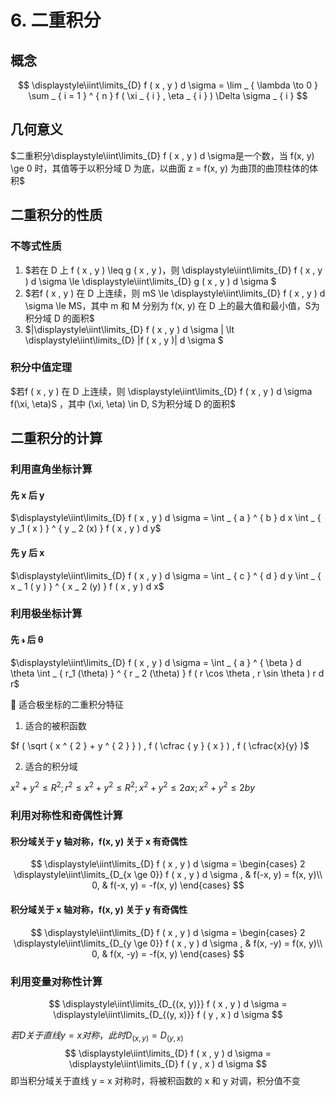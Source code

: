 # 6. 二重积分

## 概念

$$
\displaystyle\iint\limits_{D} f ( x , y ) d \sigma = \lim _ { \lambda \to 0 } \sum _ { i = 1 } ^ { n } f ( \xi _ { i } , \eta _ { i } ) \Delta \sigma _ { i }
$$

## 几何意义

$二重积分\displaystyle\iint\limits_{D} f ( x , y ) d \sigma是一个数，当 f(x, y) \ge 0 时，其值等于以积分域 D 为底，以曲面 z = f(x, y) 为曲顶的曲顶柱体的体积$

## 二重积分的性质

### 不等式性质

1. $若在 D 上 f ( x , y ) \leq g ( x , y )，则 \displaystyle\iint\limits_{D} f ( x , y ) d \sigma  \le \displaystyle\iint\limits_{D} g ( x , y ) d \sigma $
2. $若f ( x , y ) 在 D 上连续，则 mS \le \displaystyle\iint\limits_{D} f ( x , y ) d \sigma \le MS，其中 m 和 M 分别为 f(x, y) 在 D 上的最大值和最小值，S为积分域 D 的面积$
3. $|\displaystyle\iint\limits_{D} f ( x , y ) d \sigma |  \lt \displaystyle\iint\limits_{D} |f ( x , y )| d \sigma $

### 积分中值定理

$若f ( x , y ) 在 D 上连续，则 \displaystyle\iint\limits_{D} f ( x , y ) d \sigma  f(\xi, \eta)S ，其中 (\xi, \eta) \in D, S为积分域 D 的面积$

## 二重积分的计算

### 利用直角坐标计算

#### 先 x 后 y

$\displaystyle\iint\limits_{D} f ( x , y ) d \sigma = \int _ { a } ^ { b } d x \int _ { y _1 ( x ) } ^ { y _ 2 (x) } f ( x , y ) d y$

#### 先 y 后 x

$\displaystyle\iint\limits_{D} f ( x , y ) d \sigma = \int _ { c } ^ { d } d y \int _ { x _ 1 ( y ) } ^ { x _ 2 (y) } f ( x , y ) d x$

### 利用极坐标计算

#### 先 𝓇 后 θ

$\displaystyle\iint\limits_{D} f ( x , y ) d \sigma = \int _ { a } ^ { \beta } d \theta \int _ { r_1 (\theta) } ^ { r _ 2 (\theta) } f ( r \cos \theta , r \sin \theta ) r d r$

:star2: 适合极坐标的二重积分特征

1. 适合的被积函数

$f ( \sqrt { x ^ { 2 } + y ^ { 2 } } ) , f ( \cfrac { y } { x } ) , f ( \cfrac{x}{y} )$

2. 适合的积分域

$x ^ { 2 } + y ^ { 2 } \leq R ^ { 2 } ; r ^ { 2 } \leq x ^ { 2 } + y ^ { 2 } \leq R ^ { 2 } ; x ^ { 2 } + y ^ { 2 } \leq 2 a x ; x ^ { 2 } + y ^ { 2 } \leq 2 b y$

### 利用对称性和奇偶性计算

#### 积分域关于 y 轴对称，f(x, y) 关于 x 有奇偶性

$$
\displaystyle\iint\limits_{D} f ( x , y ) d \sigma = \begin{cases}
    2 \displaystyle\iint\limits_{D_{x \ge 0}} f ( x , y ) d \sigma , & f(-x, y) = f(x, y)\\
    0,       & f(-x, y) = -f(x, y)
\end{cases}
$$

#### 积分域关于 x 轴对称，f(x, y) 关于 y 有奇偶性

$$
\displaystyle\iint\limits_{D} f ( x , y ) d \sigma = \begin{cases}
    2 \displaystyle\iint\limits_{D_{y \ge 0}} f ( x , y ) d \sigma , & f(x, -y) = f(x, y)\\
    0,       & f(x, -y) = -f(x, y)
\end{cases}
$$

### 利用变量对称性计算

$$
\displaystyle\iint\limits_{D_{(x, y)}} f ( x , y ) d \sigma  = \displaystyle\iint\limits_{D_{(y, x)}} f ( y , x ) d \sigma
$$

$若D关于直线 y = x 对称，此时 D_{(x, y)} = D_{(y, x)}$
$$
\displaystyle\iint\limits_{D} f ( x , y ) d \sigma  = \displaystyle\iint\limits_{D} f ( y , x ) d \sigma
$$
即当积分域关于直线 y = x 对称时，将被积函数的 x 和 y 对调，积分值不变